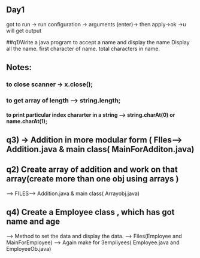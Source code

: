 Day1
---
got to run -> run configuration -> arguments (enter)-> then apply->ok ->u will get output

##q1)Write a java program to accept a name and display the name
Display all the name.
first character of name.
total characters in name.

## Notes:
### to close scanner -> x.close();
### to get array of length --> string.length;
#### to print particular index chararter in a string --> string.charAt(0) or name.charAt(1);

## q3) -> Addition in more modular form ( FIles--> Addition.java & main class( MainForAdditon.java)

## q2) Create array of addition and work on that array(create more than one obj using arrays )
--> FILES--> Addition.java & main class( Arrayobj.java)

## q4) Create a Employee class , which has got name and age 
--> Method to set the data  and display the data.
--> Files(Employee and MainForEmployee)
--> Again make for 3empliyees( Employee.java and EmployeeOb.java)
